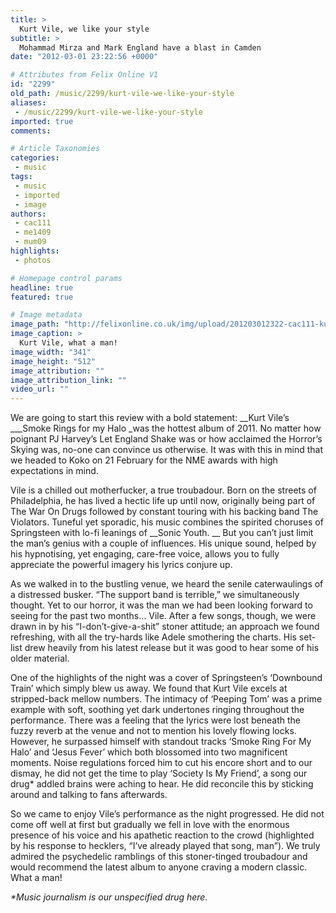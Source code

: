 ```yaml
---
title: >
  Kurt Vile, we like your style
subtitle: >
  Mohammad Mirza and Mark England have a blast in Camden
date: "2012-03-01 23:22:56 +0000"

# Attributes from Felix Online V1
id: "2299"
old_path: /music/2299/kurt-vile-we-like-your-style
aliases:
 - /music/2299/kurt-vile-we-like-your-style
imported: true
comments:

# Article Taxonomies
categories:
 - music
tags:
 - music
 - imported
 - image
authors:
 - cac111
 - me1409
 - mum09
highlights:
 - photos

# Homepage control params
headline: true
featured: true

# Image metadata
image_path: "http://felixonline.co.uk/img/upload/201203012322-cac111-kurtv.jpg"
image_caption: >
  Kurt Vile, what a man!
image_width: "341"
image_height: "512"
image_attribution: ""
image_attribution_link: ""
video_url: ""
---
```


We are going to start this review with a bold statement: __Kurt Vile’s ___Smoke Rings for my Halo _was the hottest album of 2011. No matter how poignant PJ Harvey’s Let England Shake was or how acclaimed the Horror’s Skying was, no-one can convince us otherwise. It was with this in mind that we headed to Koko on 21 February for the NME awards with high expectations in mind.

Vile is a chilled out motherfucker, a true troubadour. Born on the streets of Philadelphia, he has lived a hectic life up until now, originally being part of The War On Drugs followed by constant touring with his backing band The Violators. Tuneful yet sporadic, his music combines the spirited choruses of Springsteen with lo-fi leanings of __Sonic Youth. __ But you can’t just limit the man’s genius with a couple of influences. His unique sound, helped by his hypnotising, yet engaging, care-free voice, allows you to fully appreciate the powerful imagery his lyrics conjure up.

As we walked in to the bustling venue, we heard the senile caterwaulings of a distressed busker. “The support band is terrible,” we simultaneously thought. Yet to our horror, it was the man we had been looking forward to seeing for the past two months… Vile. After a few songs, though, we were drawn in by his “I-don’t-give-a-shit” stoner attitude; an approach we found refreshing, with all the try-hards like Adele smothering the charts. His set-list drew heavily from his latest release but it was good to hear some of his older material.

One of the highlights of the night was a cover of Springsteen’s ‘Downbound Train’ which simply blew us away. We found that Kurt Vile excels at stripped-back mellow numbers. The intimacy of ‘Peeping Tom’ was a prime example with soft, soothing yet dark undertones ringing throughout the performance. There was a feeling that the lyrics were lost beneath the fuzzy reverb at the venue and not to mention his lovely flowing locks. However, he surpassed himself with standout tracks ‘Smoke Ring For My Halo’ and ‘Jesus Fever’ which both blossomed into two magnificent moments. Noise regulations forced him to cut his encore short and to our dismay, he did not get the time to play ‘Society Is My Friend’, a song our drug* addled brains were aching to hear. He did reconcile this by sticking around and talking to fans afterwards.

So we came to enjoy Vile’s performance as the night progressed. He did not come off well at first but gradually we fell in love with the enormous presence of his voice and his apathetic reaction to the crowd (highlighted by his response to hecklers, “I’ve already played that song, man”). We truly admired the psychedelic ramblings of this stoner-tinged troubadour and would recommend the latest album to anyone craving a modern classic. What a man!

_*Music journalism is our unspecified drug here._
